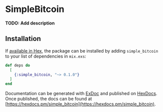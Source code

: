 # SimpleBitcoin

**TODO: Add description**

## Installation

If [available in Hex](https://hex.pm/docs/publish), the package can be installed
by adding `simple_bitcoin` to your list of dependencies in `mix.exs`:

```elixir
def deps do
  [
    {:simple_bitcoin, "~> 0.1.0"}
  ]
end
```

Documentation can be generated with [ExDoc](https://github.com/elixir-lang/ex_doc)
and published on [HexDocs](https://hexdocs.pm). Once published, the docs can
be found at [https://hexdocs.pm/simple_bitcoin](https://hexdocs.pm/simple_bitcoin).

